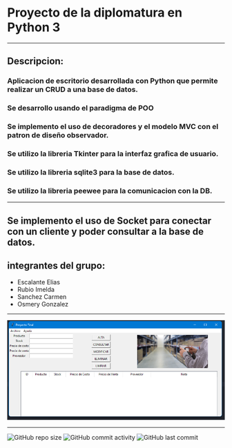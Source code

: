 # Proyecto de la diplomatura en Python 3
----
## Descripcion:
### Aplicacion de escritorio desarrollada con Python que permite realizar un CRUD a una base de datos. 
### Se desarrollo usando el paradigma de POO
### Se implemento el uso de decoradores y el modelo MVC con el patron de diseño observador.
### Se utilizo la libreria Tkinter para la interfaz grafica de usuario.
### Se utilizo la libreria sqlite3 para la base de datos.
### Se utilizo la libreria peewee para la comunicacion con la DB.

----

## Se implemento el uso de Socket para conectar con un cliente y poder consultar a la base de datos. 
## integrantes del grupo:

- Escalante Elias
- Rubio Imelda
- Sanchez Carmen
- Osmery Gonzalez
----

![Captura](https://github.com/eliasescalante/AppPossMateriales_v1/blob/main/img/capture.png)

----

![GitHub repo size](https://img.shields.io/github/repo-size/eliasescalante/AppPossMateriales_v1
)
![GitHub commit activity](https://img.shields.io/github/commit-activity/m/eliasescalante/AppPossMateriales_v1
)
![GitHub last commit](https://img.shields.io/github/last-commit/eliasescalante/AppPossMateriales_v1
)
